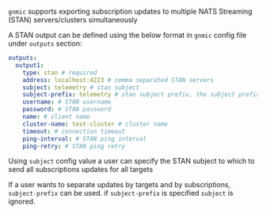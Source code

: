 `gnmic` supports exporting subscription updates to multiple NATS Streaming (STAN) servers/clusters simultaneously

A STAN output can be defined using the below format in `gnmic` config file under `outputs` section:

```yaml
outputs:
  output1:
    type: stan # required
    address: localhost:4223 # comma separated STAN servers
    subject: telemetry # stan subject
    subject-prefix: telemetry # stan subject prefix, the subject prefix is built the same way as for NATS output
    username: # STAN username
    password: # STAN password
    name: # client name
    cluster-name: test-cluster # cluster name
    timeout: # connection timeout
    ping-interval: # STAN ping interval
    ping-retry: # STAN ping retry
```

Using `subject` config value a user can specify the STAN subject to which to send all subscriptions updates for all targets

If a user wants to separate updates by targets and by subscriptions, `subject-prefix` can be used. if `subject-prefix` is specified `subject` is ignored.
